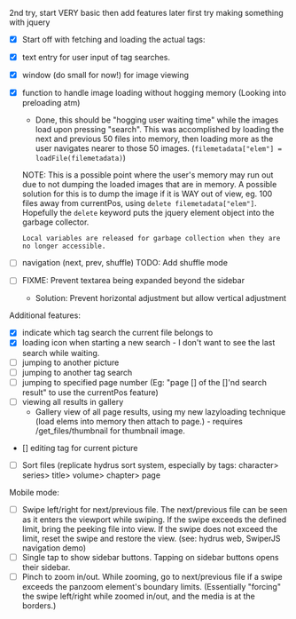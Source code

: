 2nd try, start VERY basic then add features later
first try making something with jquery

* [X] Start off with fetching and loading the actual tags:
* [X] text entry for user input of tag searches.
* [X] window (do small for now!) for image viewing
* [X] function to handle image loading without hogging memory (Looking into preloading atm)
    * Done, this should be "hogging user waiting time" while the images load upon pressing "search". This was accomplished by loading the next and previous 50 files into memory, then loading more as the user navigates nearer to those 50 images. (`filemetadata["elem"] = loadFile(filemetadata)`)

    NOTE: This is a possible point where the user's memory may run out due to not dumping the loaded images that are in memory. A possible solution for this is to dump the image if it is WAY out of view, eg. 100 files away from currentPos, using `delete filemetadata["elem"]`. Hopefully the `delete` keyword puts the jquery element object into the garbage collector.

    ```
    Local variables are released for garbage collection when they are no longer accessible.

    ```
* [ ] navigation (next, prev, shuffle) TODO: Add shuffle mode
* [ ] FIXME: Prevent textarea being expanded beyond the sidebar
    * Solution: Prevent horizontal adjustment but allow vertical adjustment

Additional features:
* [X] indicate which tag search the current file belongs to
* [X] loading icon when starting a new search - I don't want to see the last search while waiting.
* [ ] jumping to another picture
* [ ] jumping to another tag search
* [ ] jumping to specified page number (Eg: "page [] of the []'nd search result" to use the currentPos feature)
* [ ] viewing all results in gallery
    * Gallery view of all page results, using my new lazyloading technique (load elems into memory then attach to page.) - requires /get_files/thumbnail for thumbnail image.
* [] editing tag for current picture
* [ ] Sort files (replicate hydrus sort system, especially by tags: character> series> title> volume> chapter> page

Mobile mode:
- [ ] Swipe left/right for next/previous file. The next/previous file can be seen as it enters the viewport while swiping. If the swipe exceeds the defined limit, bring the peeking file into view. If the swipe does not exceed the limit, reset the swipe and restore the view. (see: hydrus web, SwiperJS navigation demo)
- [ ] Single tap to show sidebar buttons. Tapping on sidebar buttons opens their sidebar.
- [ ] Pinch to zoom in/out. While zooming, go to next/previous file if a swipe exceeds the panzoom element's boundary limits. (Essentially "forcing" the swipe left/right while zoomed in/out, and the media is at the borders.)
